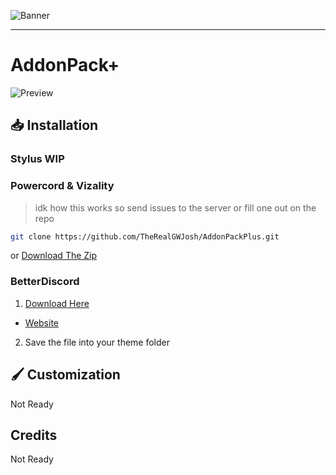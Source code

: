![Banner](https://raw.githubusercontent.com/TheRealGWJosh/AddonPackPlus/main/assets/Previews/Addon-Banner.png)

---

# AddonPack+
![Preview](https://raw.githubusercontent.com/TheRealGWJosh/AddonPackPlus/main/assets/Previews/Preview-Image.jpg)

## 📥 Installation

### Stylus WIP


### Powercord & Vizality
> idk how this works
> so send issues to the server or fill one out on the repo

```sh
git clone https://github.com/TheRealGWJosh/AddonPackPlus.git
```
or [Download The Zip](https://api.github.com/repos/TheRealGWJosh/AddonPackPlus/zipball/main)

### BetterDiscord

1. [Download Here](https://therealgwjosh.github.io/BetterDiscordStuff/downloader/?theme=AddonPackPlus)
-  [Website](https://therealgwjosh.github.io/BetterDiscordStuff/)
2. Save the file into your theme folder

## 🖌️ Customization

Not Ready

## Credits

Not Ready
